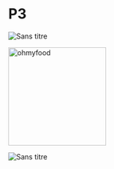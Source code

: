 # P3
![Sans titre](https://github.com/NordineSrg/P3/assets/97751426/21e39618-8ff3-4391-83e3-efdb39d85fef)

<img width="196" alt="ohmyfood" src="https://github.com/NordineSrg/P3/assets/97751426/b764d759-1591-49b8-9349-5febf957aa3c">

![Sans titre](https://github.com/NordineSrg/P3/assets/97751426/c11e8536-2410-456a-8eeb-7916eed76409)
